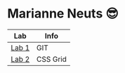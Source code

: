 # Marianne Neuts 😎

| Lab | Info |
| ------------- | ------------- |
| [Lab 1](https://github.com/marianneneuts/2imd-webtechadvanced-portfolio/tree/main/lab1) | GIT |
| [Lab 2](https://github.com/marianneneuts/2imd-webtechadvanced-portfolio/tree/main/lab2) | CSS Grid |
